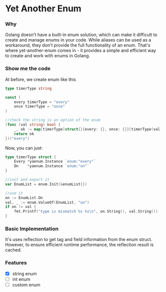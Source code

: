 # Yet Another Enum

### Why
Golang doesn't have a built-in enum solution, which can make it difficult to create and manage enums in your code. While aliases can be used as a workaround, they don't provide the full functionality of an enum. That's where yet-another-enum comes in - it provides a simple and efficient way to create and work with enums in Golang.

### Show me the code
At before, we create enum like this
```go
type timerType string

const (
    every timerType = "every"
    once timerType = "once"
)

//check the string is an option of the enum
(func (val string) bool {
    _, ok := map[timerType]struct{}{every: {}, once: {}}[timerType(val)]
    return ok
})("every")
```

Now, you can just:
```go
type timerType struct {
    Every *yaenum.Instance `enum:"every"`
    On    *yaenum.Instance `enum:"on"`
}

//init and export it
var EnumList = enum.Init(&enumList{})

//use it
on := EnumList.On
val, _ := enum.ValueOf(EnumList, "on")
if on != val {
    fmt.Printf("type is mismatch %s %s\n", on.String(), val.String())
}
```

### Basic Implementation
It's uses reflection to get tag and field information from the enum struct. However, to ensure efficient runtime performance, the reflection result is cached.

### Features
- [x] string enum
- [ ] int enum
- [ ] custom enum